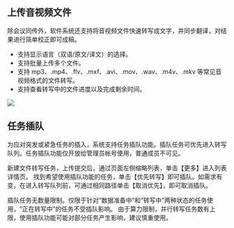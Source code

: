 ## 上传音视频文件
除会议同传外，软件系统还支持将音视频文件快速转写成文字，并同步翻译，对结果进行简单校正即可成稿。
- 支持显示语言（双语/原文/译文）的选择。
- 支持批量上传多个文件。
- 支持 mp3、.mp4、.flv、.mxf、.avi、.mov、.wav、.m4v、.mkv 等常见音视频格式的文件转写。
- 支持查看转写中的文件进度以及完成剩余时间。

![](https://main.qcloudimg.com/raw/31b3c8913b70788ab889825b9ea952a6.png)

## 任务插队
为应对突发或紧急任务的插入，系统支持任务插队功能。插队任务可优先进入转写队列。任务插队功能仅开放给管理员帐号使用，普通成员不可见。

新建文件转写任务，上传提交后，通过页面左侧缩略列表，单击【更多】进入列表详情页。 找到希望使用插队功能的任务，单击【优先转写】即可插队。如需求有变，在进入转写队列前，可通过相同路径单击【取消优先】，即可取消插队。

插队任务无数量限制。仅限于针对“数据准备中”和“转写中”两种状态的任务使用，“正在转写中”的任务不受插队影响。 由于算力限制，并行转写任务数有上限，使用插队功能可能对部分任务产生影响，建议慎重使用。
